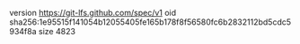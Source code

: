 version https://git-lfs.github.com/spec/v1
oid sha256:1e95515f141054b12055405fe165b178f8f56580fc6b2832112bd5cdc5934f8a
size 4823
